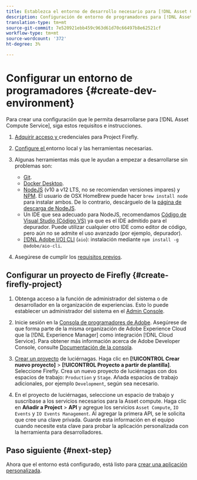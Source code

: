 ```yaml
---
title: Establezca el entorno de desarrollo necesario para [!DNL Asset Compute Service].
description: Configuración de entorno de programadores para [!DNL Asset Compute Service] inicio para crear y probar código personalizado.
translation-type: tm+mt
source-git-commit: 7e520921ebb459c963d61d70c66497b8e62521cf
workflow-type: tm+mt
source-wordcount: '372'
ht-degree: 3%

---
```



# Configurar un entorno de programadores {#create-dev-environment}

Para crear una configuración que le permita desarrollarse para [!DNL Asset Compute Service], siga estos requisitos e instrucciones.

1. [Adquirir acceso y ](https://github.com/AdobeDocs/project-firefly/blob/master/getting_started/setup.md#acquire-access-and-credentials) credenciales para Project Firefly.

1. [Configure el ](https://github.com/AdobeDocs/project-firefly/blob/master/getting_started/setup.md#local-environment-set-up) entorno local y las herramientas necesarias.

1. Algunas herramientas más que le ayudan a empezar a desarrollarse sin problemas son:

   * [Git](https://git-scm.com/).
   * [Docker Desktop](https://www.docker.com/get-started).
   * [NodeJS](https://nodejs.org) (v10 a v12 LTS, no se recomiendan versiones impares) y  [NPM](https://www.npmjs.com). El usuario de OSX HomeBrew puede hacer `brew install node` para instalar ambos. De lo contrario, descárguelo de la [página de descarga de NodeJS](https://nodejs.org/en/).
   * Un IDE que sea adecuado para NodeJS, recomendamos [Código de Visual Studio (Código VS)](https://code.visualstudio.com) ya que es el IDE admitido para el depurador. Puede utilizar cualquier otro IDE como editor de código, pero aún no se admite el uso avanzado (por ejemplo, depurador).
   * [[!DNL Adobe I/O] CLI](https://github.com/adobe/aio-cli) (`aio`): instalación mediante  `npm install -g @adobe/aio-cli`.

1. Asegúrese de cumplir los [requisitos previos](/help/understand-extensibility.md#prerequisites-and-provisioning).

## Configurar un proyecto de Firefly {#create-firefly-project}

1. Obtenga acceso a la función de administrador del sistema o de desarrollador en la organización de experiencias. Esto lo puede establecer un administrador del sistema en el [Admin Console](https://adminconsole.adobe.com/overview).

1. Inicie sesión en la [Consola de programadores de Adobe](https://console.adobe.io/). Asegúrese de que forma parte de la misma organización de Adobe Experience Cloud que la [!DNL Experience Manager] como integración [!DNL Cloud Service]. Para obtener más información acerca de Adobe Developer Console, consulte [Documentación de la consola](https://www.adobe.io/apis/experienceplatform/console/docs.html).

1. [Crear un proyecto](https://www.adobe.io/apis/experienceplatform/project-firefly/docs.html#!AdobeDocs/project-firefly/master/getting_started/first_app.md) de luciérnagas. Haga clic en **[!UICONTROL Crear nuevo proyecto]** > **[!UICONTROL Proyecto a partir de plantilla]**. Seleccione Firefly. Crea un nuevo proyecto de luciérnagas con dos espacios de trabajo: `Production` y `Stage`. Añada espacios de trabajo adicionales, por ejemplo `Development`, según sea necesario.

1. En el proyecto de luciérnagas, seleccione un espacio de trabajo y suscríbase a los servicios necesarios para la Asset compute. Haga clic en **Añadir a Project** > **API** y agregue los servicios `Asset Compute`, `IO Events` y `IO Events Management`. Al agregar la primera API, se le solicita que cree una clave privada. Guarde esta información en el equipo cuando necesite esta clave para probar la aplicación personalizada con la herramienta para desarrolladores.

## Paso siguiente {#next-step}

Ahora que el entorno está configurado, está listo para [crear una aplicación personalizada](develop-custom-application.md).

<!-- TBD items for later:
 
* Any steps in the beginning that lead to gotchas later should be called out for caution? For example,
  * don't change some defaults initially
  * know risks when deviating from standard path
  * naming conventions to follow
  * Retrieve and format credentials (YAML file details)
-->
